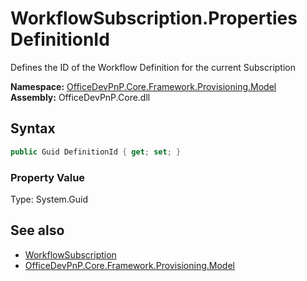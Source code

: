 # WorkflowSubscription.Properties DefinitionId
 Defines the ID of the Workflow Definition for the current Subscription   

**Namespace:** [OfficeDevPnP.Core.Framework.Provisioning.Model](OfficeDevPnP.Core.Framework.Provisioning.Model.md)  
**Assembly:** OfficeDevPnP.Core.dll  
## Syntax
```C#
public Guid DefinitionId { get; set; }
```

### Property Value
Type: System.Guid  

## See also
- [WorkflowSubscription](OfficeDevPnP.Core.Framework.Provisioning.Model.WorkflowSubscription.md) 
- [OfficeDevPnP.Core.Framework.Provisioning.Model](OfficeDevPnP.Core.Framework.Provisioning.Model.md) 
